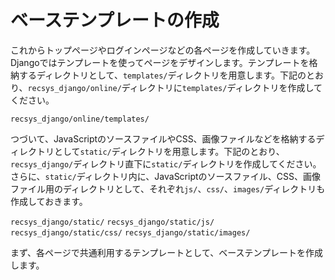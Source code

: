 # ベーステンプレートの作成

これからトップページやログインページなどの各ページを作成していきます。Djangoではテンプレートを使ってページをデザインします。テンプレートを格納するディレクトリとして、`templates/`ディレクトリを用意します。下記のとおり、`recsys_django/online/`ディレクトリに`templates/`ディレクトリを作成してください。

`recsys_django/online/templates/`

つづいて、JavaScriptのソースファイルやCSS、画像ファイルなどを格納するディレクトリとして`static/`ディレクトリを用意します。下記のとおり、`recsys_django/`ディレクトリ直下に`static/`ディレクトリを作成してください。さらに、`static/`ディレクトリ内に、JavaScriptのソースファイル、CSS、画像ファイル用のディレクトリとして、それぞれ`js/`、`css/`、`images/`ディレクトリも作成しておきます。

`recsys_django/static/`
`recsys_django/static/js/`
`recsys_django/static/css/`
`recsys_django/static/images/`

まず、各ページで共通利用するテンプレートとして、ベーステンプレートを作成します。
